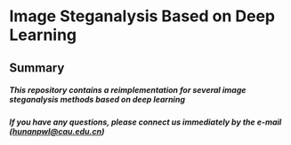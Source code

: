 # Image Steganalysis Based on Deep Learning

## Summary
##### This repository contains a reimplementation for several image steganalysis methods based on deep learning
##### If you have any questions, please connect us immediately by the e-mail (hunanpwl@cau.edu.cn)
